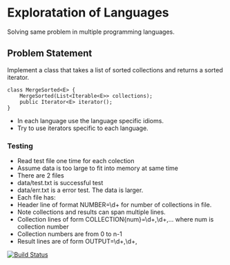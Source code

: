 # Exploratation of Languages

  Solving same problem in multiple programming languages.

## Problem Statement
  Implement a class that takes a list of sorted collections and returns a sorted iterator.

```
class MergeSorted<E> {
    MergeSorted(List<Iterable<E>> collections);
    public Iterator<E> iterator();
}
```

* In each language use the language specific idioms.
* Try to use iterators specific to each language.

### Testing
* Read test file one time for each colection
* Assume data is too large to fit into memory at same time
* There are 2 files 
 * data/test.txt is successful test 
 * data/err.txt is a error test. The data is larger. 
* Each file has:
 * Header line of format NUMBER=\d+ for number of collections in file.
 * Note collections and results can span multiple lines.
 * Collection lines of form COLLECTION{num}=\d+,\d+,... where num is collection number
 * Collection numbers are from 0 to n-1
 * Result lines are of form OUTPUT=\d+,\d+,


[![Build Status](https://travis-ci.org/khivi/programming-languages.png?branch=master)](https://travis-ci.org/khivi/programming-languages)
